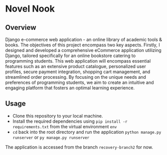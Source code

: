 # Novel Nook

## Overview

Django e-commerce web application - an online library of academic tools & books.
The objectives of this project encompass two key aspects. Firstly, I designed and developed a comprehensive eCommerce application utilizing Django, tailored specifically for an online bookstore catering to programming students. This web application will encompass essential features such as an extensive product catalogue, personalized user profiles, secure payment integration, shopping cart management, and streamlined order processing. By focusing on the unique needs and preferences of programming students, we aim to create an intuitive and engaging platform that fosters an optimal learning experience.

## Usage
- Clone this repository to your local machine.
- Install the required dependencies using `pip install -r requirements.txt` from the virtual environment `env` 
- `cd` back into the root directory and run the application `python manage.py runserver` or `py manage.py runserver`

The application is accessed from the branch `recovery-branch2` for now.
